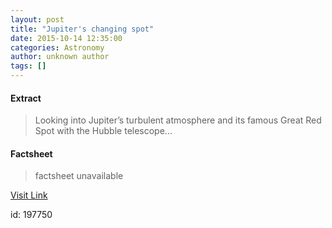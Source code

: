 ```yaml
---
layout: post
title: "Jupiter's changing spot"
date: 2015-10-14 12:35:00
categories: Astronomy
author: unknown author
tags: []
---
```



#### Extract
>Looking into Jupiter’s turbulent atmosphere and its famous Great Red Spot with the Hubble telescope...

#### Factsheet
>factsheet unavailable

[Visit Link](http://sci.esa.int/hubble/56634-hubble-s-planetary-portrait-captures-changes-in-jupiter-s-great-red-spot-heic1522/)

id:  197750


